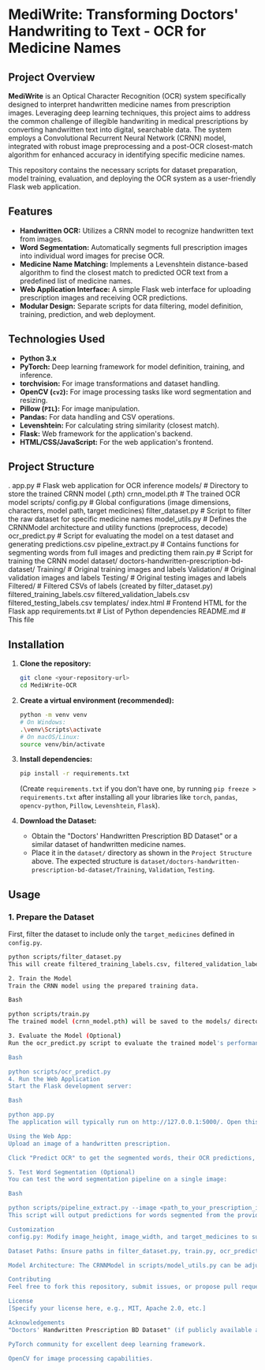 # MediWrite: Transforming Doctors' Handwriting to Text - OCR for Medicine Names

## Project Overview

**MediWrite** is an Optical Character Recognition (OCR) system specifically designed to interpret handwritten medicine names from prescription images. Leveraging deep learning techniques, this project aims to address the common challenge of illegible handwriting in medical prescriptions by converting handwritten text into digital, searchable data. The system employs a Convolutional Recurrent Neural Network (CRNN) model, integrated with robust image preprocessing and a post-OCR closest-match algorithm for enhanced accuracy in identifying specific medicine names.

This repository contains the necessary scripts for dataset preparation, model training, evaluation, and deploying the OCR system as a user-friendly Flask web application.

## Features

* **Handwritten OCR:** Utilizes a CRNN model to recognize handwritten text from images.
* **Word Segmentation:** Automatically segments full prescription images into individual word images for precise OCR.
* **Medicine Name Matching:** Implements a Levenshtein distance-based algorithm to find the closest match to predicted OCR text from a predefined list of medicine names.
* **Web Application Interface:** A simple Flask web interface for uploading prescription images and receiving OCR predictions.
* **Modular Design:** Separate scripts for data filtering, model definition, training, prediction, and web deployment.

## Technologies Used

* **Python 3.x**
* **PyTorch:** Deep learning framework for model definition, training, and inference.
* **torchvision:** For image transformations and dataset handling.
* **OpenCV (`cv2`):** For image processing tasks like word segmentation and resizing.
* **Pillow (`PIL`):** For image manipulation.
* **Pandas:** For data handling and CSV operations.
* **Levenshtein:** For calculating string similarity (closest match).
* **Flask:** Web framework for the application's backend.
* **HTML/CSS/JavaScript:** For the web application's frontend.

## Project Structure
.
app.py                      # Flask web application for OCR inference
models/                     # Directory to store the trained CRNN model (.pth)
    crnn_model.pth          # The trained OCR model
scripts/
    config.py               # Global configurations (image dimensions, characters, model path, target medicines)
    filter_dataset.py       # Script to filter the raw dataset for specific medicine names
    model_utils.py          # Defines the CRNNModel architecture and utility functions (preprocess, decode)
    ocr_predict.py          # Script for evaluating the model on a test dataset and generating predictions.csv
    pipeline_extract.py     # Contains functions for segmenting words from full images and predicting them
    rain.py                # Script for training the CRNN model
dataset/
    doctors-handwritten-prescription-bd-dataset/
        Training/           # Original training images and labels
        Validation/         # Original validation images and labels
        Testing/            # Original testing images and labels
        Filtered/           # Filtered CSVs of labels (created by filter_dataset.py)
            filtered_training_labels.csv
            filtered_validation_labels.csv
            filtered_testing_labels.csv
templates/
    index.html              # Frontend HTML for the Flask app
requirements.txt            # List of Python dependencies
README.md                   # This file
## Installation

1.  **Clone the repository:**
    ```bash
    git clone <your-repository-url>
    cd MediWrite-OCR
    ```

2.  **Create a virtual environment (recommended):**
    ```bash
    python -m venv venv
    # On Windows:
    .\venv\Scripts\activate
    # On macOS/Linux:
    source venv/bin/activate
    ```

3.  **Install dependencies:**
    ```bash
    pip install -r requirements.txt
    ```
    (Create `requirements.txt` if you don't have one, by running `pip freeze > requirements.txt` after installing all your libraries like `torch`, `pandas`, `opencv-python`, `Pillow`, `Levenshtein`, `Flask`).

4.  **Download the Dataset:**
    * Obtain the "Doctors' Handwritten Prescription BD Dataset" or a similar dataset of handwritten medicine names.
    * Place it in the `dataset/` directory as shown in the `Project Structure` above. The expected structure is `dataset/doctors-handwritten-prescription-bd-dataset/Training`, `Validation`, `Testing`.

## Usage

### 1. Prepare the Dataset

First, filter the dataset to include only the `target_medicines` defined in `config.py`.

```bash
python scripts/filter_dataset.py
This will create filtered_training_labels.csv, filtered_validation_labels.csv, and filtered_testing_labels.csv in the dataset/doctors-handwritten-prescription-bd-dataset/Filtered/ directory.

2. Train the Model
Train the CRNN model using the prepared training data.

Bash

python scripts/train.py
The trained model (crnn_model.pth) will be saved to the models/ directory. Adjust num_epochs in train.py for longer training.

3. Evaluate the Model (Optional)
Run the ocr_predict.py script to evaluate the trained model's performance on the test set and generate a predictions.csv file.

Bash

python scripts/ocr_predict.py
4. Run the Web Application
Start the Flask development server:

Bash

python app.py
The application will typically run on http://127.0.0.1:5000/. Open this URL in your web browser.

Using the Web App:
Upload an image of a handwritten prescription.

Click "Predict OCR" to get the segmented words, their OCR predictions, and the closest matching medicine names from your predefined list.

5. Test Word Segmentation (Optional)
You can test the word segmentation pipeline on a single image:

Bash

python scripts/pipeline_extract.py --image <path_to_your_prescription_image.png>
This script will output predictions for words segmented from the provided image.

Customization
config.py: Modify image_height, image_width, and target_medicines to suit your dataset or specific OCR requirements. characters are automatically generated from target_medicines.

Dataset Paths: Ensure paths in filter_dataset.py, train.py, ocr_predict.py, and app.py correctly point to your dataset location.

Model Architecture: The CRNNModel in scripts/model_utils.py can be adjusted for more complex CNN/RNN layers if needed, but ensure consistency between training and inference models.

Contributing
Feel free to fork this repository, submit issues, or propose pull requests.

License
[Specify your license here, e.g., MIT, Apache 2.0, etc.]

Acknowledgements
"Doctors' Handwritten Prescription BD Dataset" (if publicly available and used)

PyTorch community for excellent deep learning framework.

OpenCV for image processing capabilities.